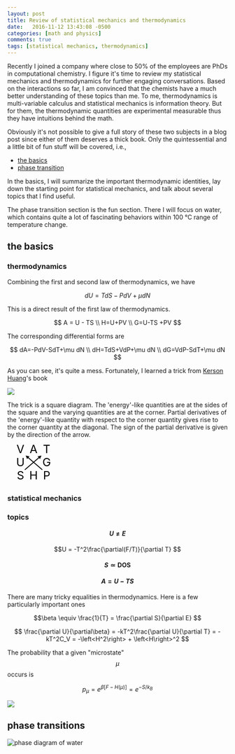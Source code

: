 ```yaml
---
layout: post
title: Review of statistical mechanics and thermodynamics
date:   2016-11-12 13:43:08 -0500
categories: [math and physics]
comments: true
tags: [statistical mechanics, thermodynamics]
---
```


Recently I joined a company where close to 50% of the employees are PhDs in
computational chemistry.
I figure it's time to review my statistical mechanics and thermodynamics for
further engaging conversations.
Based on the interactions so far, I am convinced that the chemists have a much 
better understanding of these topics than me. To me, thermodynamics is
multi-variable calculus and statistical mechanics is information theory.
But for them, the thermodynamic quantities are experimental measurable thus
they have intuitions behind the math.

Obviously it's not possible to give a full story of these two subjects in a blog post since either of them deserves a thick book. Only the quintessential and a
little bit of fun stuff will be covered, i.e.,

* [the basics](#basics)
* [phase transition](#phase)

In the basics, I will summarize the important thermodynamic identities, lay
down the starting point for statistical mechanics, and talk about several 
topics that I find useful.

The phase transition section is the fun section. There I will focus on water,
which contains quite a lot of fascinating behaviors within 100 °C range of temperature change.

## <a name='basics'></a> the basics 

### thermodynamics

Combining the first and second law of thermodynamics, we have 

$$ dU = TdS - PdV + \mu dN $$

This is a direct result of the first law of thermodynamics.


$$ A = U - TS \\ H=U+PV \\ G=U-TS +PV $$

The corresponding differential forms are

$$ dA=-PdV-SdT+\mu dN \\ dH=TdS+VdP+\mu dN \\ dG=VdP-SdT+\mu dN $$

As you can see, it's quite a mess. Fortunately, I learned a trick from [Kerson Huang](https://en.wikipedia.org/wiki/Kerson_Huang)'s book

<a href="https://www.amazon.com/gp/product/0471815187/ref=as_li_tl?ie=UTF8&camp=1789&creative=9325&creativeASIN=0471815187&linkCode=as2&tag=nosarthur2016-20&linkId=01a45bc6b594cf81108b98b687543082" target="_blank"><img border="0" src="//ws-na.amazon-adsystem.com/widgets/q?_encoding=UTF8&MarketPlace=US&ASIN=0471815187&ServiceVersion=20070822&ID=AsinImage&WS=1&Format=_SL250_&tag=nosarthur2016-20" ></a><img src="//ir-na.amazon-adsystem.com/e/ir?t=nosarthur2016-20&l=am2&o=1&a=0471815187" width="1" height="1" border="0" alt="" style="border:none !important; margin:0px !important;" />

The trick is a square diagram. The 'energy'-like quantities are at the sides of the square and the varying quantities are at the corner. Partial derivatives of
the 'energy'-like quantity with respect to the corner quantity gives rise to the
corner quantity at the diagonal. The sign of the partial derivative is given by
the direction of the arrow.

<svg width='105' height='90'> 
  <defs>
      <marker id="arrow" viewBox="0 -5 10 10" markerWidth="4" markerHeight="4" refx="5" refy="0" orient="auto" markerUnits="strokeWidth">
      <path d="M0,-5 L10,0 L0,5" />
      </marker>
  </defs>
<text x='30' y='20' text-anchor='middle' font-size='26'> V </text>
<text x='60' y='20' text-anchor='middle' font-size='26'> A </text>
<text x='90' y='20' text-anchor='middle' font-size='26'> T </text>
    <line x1="80" y1="58" x2="45" y2="28" stroke="#000" stroke-width="2" marker-end="url(#arrow)" />
<text x='30' y='50' text-anchor='middle' font-size='26'> U </text>
<text x='90' y='50' text-anchor='middle' font-size='26'> G </text>
    <line x1="40" y1="58" x2="75" y2="28" stroke="#000" stroke-width="2" marker-end="url(#arrow)" />
<text x='30' y='80' text-anchor='middle' font-size='26'> S </text>
<text x='60' y='80' text-anchor='middle' font-size='26'> H </text>
<text x='90' y='80' text-anchor='middle' font-size='26'> P </text>
</svg>

### statistical mechanics

### topics

#### $$U \neq E$$

$$U = -T^2\frac{\partial(F/T)}{\partial T} $$

#### $$S \simeq \text{DOS}$$

#### $$ A = U - TS $$

There are many tricky equalities in thermodynamics. Here is a few particularly important ones


$$\beta \equiv \frac{1}{T} = \frac{\partial S}{\partial E} $$

$$ \frac{\partial U}{\partial\beta} = -kT^2\frac{\partial U}{\partial T} = -kT^2C_V = -\left<H^2\right> + \left<H\right>^2 $$

The probability that a given "microstate" $$\mu$$ occurs is

$$p_\mu = e^{\beta [F-H(\mu) ]} = e^{-S/k_B} $$

<a href="https://www.amazon.com/gp/product/0201360764/ref=as_li_tl?ie=UTF8&camp=1789&creative=9325&creativeASIN=0201360764&linkCode=as2&tag=nosarthur2016-20&linkId=36441850561212a488b7ff2ed6871a7b" target="_blank"><img border="0" src="//ws-na.amazon-adsystem.com/widgets/q?_encoding=UTF8&MarketPlace=US&ASIN=0201360764&ServiceVersion=20070822&ID=AsinImage&WS=1&Format=_SL250_&tag=nosarthur2016-20" ></a><img src="//ir-na.amazon-adsystem.com/e/ir?t=nosarthur2016-20&l=am2&o=1&a=0201360764" width="1" height="1" border="0" alt="" style="border:none !important; margin:0px !important;" />

## <a name='phase'></a> phase transitions

![phase diagram of water](https://upload.wikimedia.org/wikipedia/commons/thumb/3/34/Phase-diag2.svg/1200px-Phase-diag2.svg.png)


